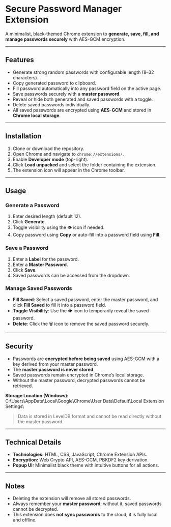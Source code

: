 # Secure Password Manager Extension

A minimalist, black-themed Chrome extension to **generate, save, fill, and manage passwords securely** with AES-GCM encryption.

---

## **Features**

- Generate strong random passwords with configurable length (8–32 characters).  
- Copy generated password to clipboard.  
- Fill password automatically into any password field on the active page.  
- Save passwords securely with a **master password**.  
- Reveal or hide both generated and saved passwords with a toggle.  
- Delete saved passwords individually.  
- All saved passwords are encrypted using **AES-GCM** and stored in **Chrome local storage**.  

---

## **Installation**

1. Clone or download the repository.  
2. Open Chrome and navigate to `chrome://extensions/`.  
3. Enable **Developer mode** (top-right).  
4. Click **Load unpacked** and select the folder containing the extension.  
5. The extension icon will appear in the Chrome toolbar.  

---

## **Usage**

### **Generate a Password**
1. Enter desired length (default 12).  
2. Click **Generate**.  
3. Toggle visibility using the 👁️ icon if needed.  
4. Copy password using **Copy** or auto-fill into a password field using **Fill**.  

### **Save a Password**
1. Enter a **Label** for the password.  
2. Enter a **Master Password**.  
3. Click **Save**.  
4. Saved passwords can be accessed from the dropdown.  

### **Manage Saved Passwords**
- **Fill Saved**: Select a saved password, enter the master password, and click **Fill Saved** to fill it into a password field.  
- **Toggle Visibility**: Use the 👁️ icon to temporarily reveal the saved password.  
- **Delete**: Click the 🗑️ icon to remove the saved password securely.  

---

## **Security**

- Passwords are **encrypted before being saved** using AES-GCM with a key derived from your master password.  
- The **master password is never stored**.  
- Saved passwords remain encrypted in Chrome’s local storage.  
- Without the master password, decrypted passwords cannot be retrieved.  

**Storage Location (Windows):**  
C:\Users<YourUserName>\AppData\Local\Google\Chrome\User Data\Default\Local Extension Settings<extension-id>\
> Data is stored in LevelDB format and cannot be read directly without the master password.  

---

## **Technical Details**

- **Technologies:** HTML, CSS, JavaScript, Chrome Extension APIs.  
- **Encryption:** Web Crypto API, AES-GCM, PBKDF2 key derivation.  
- **Popup UI:** Minimalist black theme with intuitive buttons for all actions.  

---

## **Notes**

- Deleting the extension will remove all stored passwords.  
- Always remember your **master password**; without it, saved passwords cannot be decrypted.  
- This extension does **not sync passwords** to the cloud; it is fully local and offline.  
